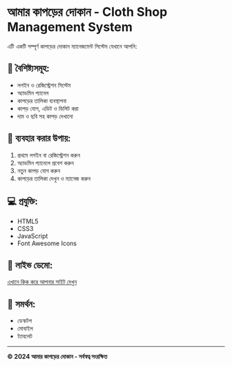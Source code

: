 # আমার কাপড়ের দোকান - Cloth Shop Management System

এটি একটি সম্পূর্ণ কাপড়ের দোকান ম্যানেজমেন্ট সিস্টেম যেখানে আপনি:

## 🌟 বৈশিষ্ট্যসমূহ:
- লগইন ও রেজিস্ট্রেশন সিস্টেম
- অ্যাডমিন প্যানেল
- কাপড়ের তালিকা ব্যবস্থাপনা
- কাপড় যোগ, এডিট ও ডিলিট করা
- দাম ও ছবি সহ কাপড় দেখানো

## 🚀 ব্যবহার করার উপায়:
1. প্রথমে লগইন বা রেজিস্ট্রেশন করুন
2. অ্যাডমিন প্যানেলে প্রবেশ করুন
3. নতুন কাপড় যোগ করুন
4. কাপড়ের তালিকা দেখুন ও ম্যানেজ করুন

## 💻 প্রযুক্তি:
- HTML5
- CSS3 
- JavaScript
- Font Awesome Icons

## 🔗 লাইভ ডেমো:
[এখানে ক্লিক করে আপনার সাইট দেখুন](https://himalhma-ship-itmohammad.github.io/cloth-shop)

## 📱 সমর্থন:
- ডেস্কটপ
- মোবাইল
- ট্যাবলেট

---

**© 2024 আমার কাপড়ের দোকান - সর্বস্বত্ব সংরক্ষিত**
